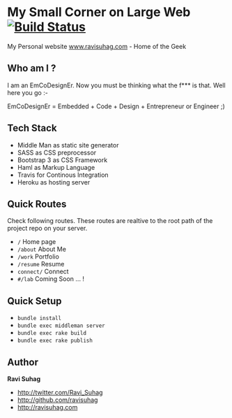 
My Small Corner on Large Web    [![Build Status](https://travis-ci.org/ravisuhag/ravisuhag.com.svg?branch=master)](https://travis-ci.org/ravisuhag/ravisuhag.com)
=================================================
My Personal website www.ravisuhag.com - Home of the Geek 

## Who am  I ?

I am an EmCoDesignEr. Now you must be thinking what the f*** is that. Well here you go :-

EmCoDesignEr = Embedded + Code + Design + Entrepreneur or Engineer ;)

## Tech Stack 
* Middle Man as static site generator
* SASS as CSS preprocessor
* Bootstrap 3 as CSS Framework
* Haml as Markup Language
* Travis for Continous Integration
* Heroku as hosting server


## Quick Routes 
Check following routes. These routes are realtive to the root path of the project repo on your server. 
 - <code>/</code> Home page
 - <code>/about</code> About Me
 - <code>/work</code> Portfolio 
 -  <code>/resume</code> Resume
 -   <code>connect/</code> Connect
 - <code>#/lab</code> Coming Soon ... !

## Quick Setup
- <code>bundle install</code>
- <code>bundle exec middleman server</code>
- <code>bundle exec rake build</code>
- <code>bundle exec rake publish</code>

## Author

**Ravi Suhag**

- <http://twitter.com/Ravi_Suhag>
- <http://github.com/ravisuhag>
- <http://ravisuhag.com>
